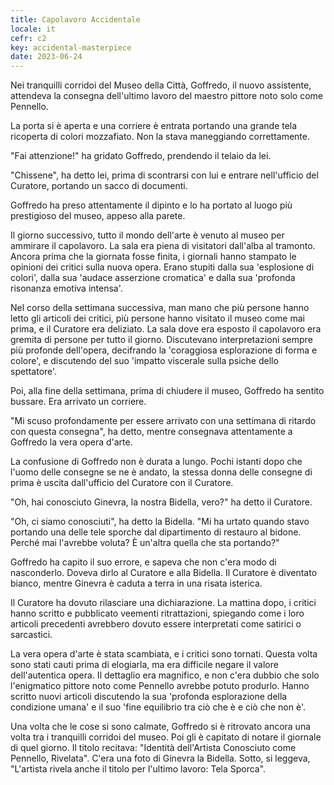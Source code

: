 ```yaml
---
title: Capolavoro Accidentale
locale: it
cefr: c2
key: accidental-masterpiece
date: 2023-06-24
---
```


Nei tranquilli corridoi del Museo della Città, Goffredo, il nuovo assistente, attendeva la consegna dell'ultimo lavoro del maestro pittore noto solo come Pennello.

La porta si è aperta e una corriere è entrata portando una grande tela ricoperta di colori mozzafiato. Non la stava maneggiando correttamente.

"Fai attenzione!" ha gridato Goffredo, prendendo il telaio da lei.

"Chissene", ha detto lei, prima di scontrarsi con lui e entrare nell'ufficio del Curatore, portando un sacco di documenti.

Goffredo ha preso attentamente il dipinto e lo ha portato al luogo più prestigioso del museo, appeso alla parete.

Il giorno successivo, tutto il mondo dell'arte è venuto al museo per ammirare il capolavoro. La sala era piena di visitatori dall'alba al tramonto. Ancora prima che la giornata fosse finita, i giornali hanno stampato le opinioni dei critici sulla nuova opera. Erano stupiti dalla sua 'esplosione di colori', dalla sua 'audace asserzione cromatica' e dalla sua 'profonda risonanza emotiva intensa'.

Nel corso della settimana successiva, man mano che più persone hanno letto gli articoli dei critici, più persone hanno visitato il museo come mai prima, e il Curatore era deliziato. La sala dove era esposto il capolavoro era gremita di persone per tutto il giorno. Discutevano interpretazioni sempre più profonde dell'opera, decifrando la 'coraggiosa esplorazione di forma e colore', e discutendo del suo 'impatto viscerale sulla psiche dello spettatore'.

Poi, alla fine della settimana, prima di chiudere il museo, Goffredo ha sentito bussare. Era arrivato un corriere.

"Mi scuso profondamente per essere arrivato con una settimana di ritardo con questa consegna", ha detto, mentre consegnava attentamente a Goffredo la vera opera d'arte.

La confusione di Goffredo non è durata a lungo. Pochi istanti dopo che l'uomo delle consegne se ne è andato, la stessa donna delle consegne di prima è uscita dall'ufficio del Curatore con il Curatore.

"Oh, hai conosciuto Ginevra, la nostra Bidella, vero?" ha detto il Curatore.

"Oh, ci siamo conosciuti", ha detto la Bidella. "Mi ha urtato quando stavo portando una delle tele sporche dal dipartimento di restauro al bidone. Perché mai l'avrebbe voluta? È un'altra quella che sta portando?"

Goffredo ha capito il suo errore, e sapeva che non c'era modo di nasconderlo. Doveva dirlo al Curatore e alla Bidella. Il Curatore è diventato bianco, mentre Ginevra è caduta a terra in una risata isterica.

Il Curatore ha dovuto rilasciare una dichiarazione. La mattina dopo, i critici hanno scritto e pubblicato veementi ritrattazioni, spiegando come i loro articoli precedenti avrebbero dovuto essere interpretati come satirici o sarcastici.

La vera opera d'arte è stata scambiata, e i critici sono tornati. Questa volta sono stati cauti prima di elogiarla, ma era difficile negare il valore dell'autentica opera. Il dettaglio era magnifico, e non c'era dubbio che solo l'enigmatico pittore noto come Pennello avrebbe potuto produrlo. Hanno scritto nuovi articoli discutendo la sua 'profonda esplorazione della condizione umana' e il suo 'fine equilibrio tra ciò che è e ciò che non è'.

Una volta che le cose si sono calmate, Goffredo si è ritrovato ancora una volta tra i tranquilli corridoi del museo. Poi gli è capitato di notare il giornale di quel giorno. Il titolo recitava: "Identità dell'Artista Conosciuto come Pennello, Rivelata". C'era una foto di Ginevra la Bidella. Sotto, si leggeva, "L'artista rivela anche il titolo per l'ultimo lavoro: Tela Sporca".